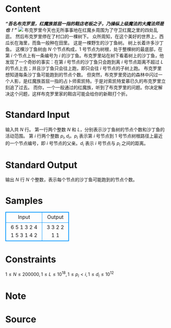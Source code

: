 
# Content

***“吾名布克罗里，红魔族首屈一指的鞋店老板之子，乃操纵上级魔法的大魔法师是也！”***
![](/source/lutece/hong-mo-zu-shou-qu-yi-zhi-noxie-dian-lao-ban-zhi-zi/img/aHR0cHM6Ly9maWxlcy5jYXRib3gubW9lLzh1d3UxZS5qcGc=.jpg)
布克罗里今天也无所事事地在红魔乡周围为了守卫红魔之里的四处乱逛。
然后布克罗里停在了村口的一棵树下。
众所周知，在这个美好的世界上，西瓜长在海里，而鱼一般种在田里。
这是一棵野生的沙丁鱼树。
树上长着许多沙丁鱼。
这棵沙丁鱼树由 $N$ 个节点构成，$1$ 号节点为树根，处于整棵树的最底部，在第 $i$ 个节点上有一条编号为 $i$ 的沙丁鱼。布克罗里站在树下看着树上的沙丁鱼，他发现了一个奇妙的事实：在第 $i$ 号节点的沙丁鱼只会跑到离 $i$ 号节点距离不超过 $L$ 的节点上去；并且沙丁鱼只会往上跑，即只会往 $i$ 号节点的子树上跑。
布克罗里想知道每条沙丁鱼可能跑到的节点个数。
但突然，布克罗里旁边的森林中闪过一个人影，是红魔族首屈一指的占卜师索凯特。于是对索凯特爱慕已久的布克罗里立刻追了过去。
而你，一个一般通过的红魔族，听到了布克罗里的问题。你决定解决这个问题，这样布克罗里家的鞋店可能会给你的新鞋打个折。

# Standard Input

输入共 $N$ 行。
第一行两个整数 $N$ 和 $L$，分别表示沙丁鱼树的节点个数和沙丁鱼的活动范围。
第 $i$ 行两个整数 $p_i,d_i$。$p_i$ 表示第 $i$ 号节点到 $1$ 号节点树根路径上最近的一个节点编号，即 $i$ 号节点的父亲。$d_i$ 表示 $i$ 号节点与 $p_i$ 之间的距离。

# Standard Output

输出 $N$ 行 $N$ 个整数，表示每个节点的沙丁鱼可能跑到的节点个数。

# Samples

<style>
        table,table tr th, table tr td { border:1px solid #0094ff; }
        table { width: 200px; min-height: 25px; line-height: 25px; text-align: center; border-collapse: collapse;}   
    </style>
<table>
	<tr>
		<td>Input</td>
		<td>Output</td>
	</tr>
<tr><td>6 5
1 3
2 4
1 5
3 1
4 2</td><td>3
3
2
2
1
1</td></tr></table>


# Constraints

$1≤N≤200000,1≤L≤10^{18},1\le p_i<i,1\le d_i\le 10^{12}$

# Note



# Source



